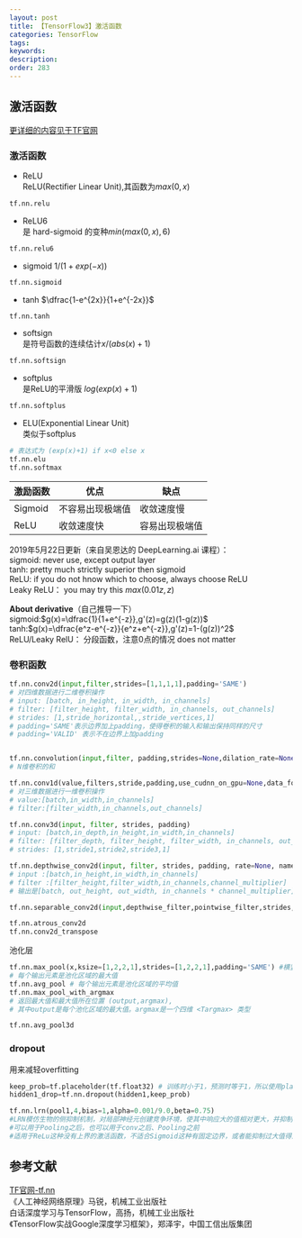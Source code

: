 ```yaml
---
layout: post
title: 【TensorFlow3】激活函数
categories: TensorFlow
tags: 
keywords:
description:
order: 283
---
```


## 激活函数
[更详细的内容见于TF官网](https://www.tensorflow.org/api_docs/python/tf/nn)  

### 激活函数
- ReLU  
ReLU(Rectifier Linear Unit),其函数为$max(0,x)$  
```py
tf.nn.relu
```
- ReLU6  
是 hard-sigmoid 的变种$min(max(0,x),6)$  
```py
tf.nn.relu6
```
- sigmoid
$1/(1+exp(-x))$
```py
tf.nn.sigmoid
```
- tanh
$\dfrac{1-e^{2x}}{1+e^{-2x}}$
```py
tf.nn.tanh
```
- softsign  
是符号函数的连续估计$x/(abs(x)+1)$  
```py
tf.nn.softsign
```
- softplus  
是ReLU的平滑版 $log(exp(x)+1)$
```py
tf.nn.softplus
```
- ELU(Exponential Linear Unit)  
类似于softplus  
```py
# 表达式为 (exp(x)+1) if x<0 else x
tf.nn.elu
tf.nn.softmax
```


|激励函数|优点|缺点|
|--|--|--|
|Sigmoid|不容易出现极端值|收敛速度慢
|ReLU|收敛速度快|容易出现极端值|


2019年5月22日更新（来自吴恩达的 DeepLearning.ai 课程）：  
sigmoid: never use, except output layer  
tanh: pretty much strictly superior then sigmoid  
ReLU: if you do not hnow which to choose, always choose ReLU  
Leaky ReLU： you may try this $max(0.01z,z)$

**About derivative**（自己推导一下）  
sigmoid:$g(x)=\dfrac{1}{1+e^{-z}},g'(z)=g(z)(1-g(z))$  
tanh:$g(x)=\dfrac{e^z-e^{-z}}{e^z+e^{-z}},g'(z)=1-(g(z))^2$  
ReLU/Leaky RelU： 分段函数，注意0点的情况 does not matter

### 卷积函数

```py
tf.nn.conv2d(input,filter,strides=[1,1,1,1],padding='SAME')
# 对四维数据进行二维卷积操作
# input: [batch, in_height, in_width, in_channels]
# filter: [filter_height, filter_width, in_channels, out_channels]
# strides: [1,stride_horizontal,,stride_vertices,1]
# padding='SAME'表示边界加上padding，使得卷积的输入和输出保持同样的尺寸
# padding='VALID' 表示不在边界上加padding


tf.nn.convolution(input,filter, padding,strides=None,dilation_rate=None,name=None,data_format=None)
# N维卷积的和

tf.nn.conv1d(value,filters,stride,padding,use_cudnn_on_gpu=None,data_format=None,name=None)
# 对三维数据进行一维卷积操作
# value:[batch,in_width,in_channels]
# filter:[filter_width,in_channels,out_channels]

tf.nn.conv3d(input, filter, strides, padding)
# input: [batch,in_depth,in_height,in_width,in_channels]
# filter: [filter_depth, filter_height, filter_width, in_channels, out_channels]
# strides: [1,stride1,stride2,stride3,1]

tf.nn.depthwise_conv2d(input, filter, strides, padding, rate=None, name=None, data_format=None)
# input :[batch,in_height,in_width,in_channels]
# filter :[filter_height,filter_width,in_channels,channel_multiplier]
# 输出是[batch, out_height, out_width, in_channels * channel_multiplier]

tf.nn.separable_conv2d(input,depthwise_filter,pointwise_filter,strides,padding,rat,name,data_format)

tf.nn.atrous_conv2d
tf.nn.conv2d_transpose
```

池化层
```py
tf.nn.max_pool(x,ksize=[1,2,2,1],strides=[1,2,2,1],padding='SAME') #横竖步长为2，
# 每个输出元素是池化区域的最大值
tf.nn.avg_pool # 每个输出元素是池化区域的平均值
tf.nn.max_pool_with_argmax
# 返回最大值和最大值所在位置 (output,argmax),
# 其中output是每个池化区域的最大值。argmax是一个四维 <Targmax> 类型

tf.nn.avg_pool3d

```

### dropout
用来减轻overfitting
```py
keep_prob=tf.placeholder(tf.float32) # 训练时小于1，预测时等于1，所以使用placeholder
hidden1_drop=tf.nn.dropout(hidden1,keep_prob)
```



```py
tf.nn.lrn(pool1,4,bias=1,alpha=0.001/9.0,beta=0.75)
#LRN模仿生物的侧抑制机制，对局部神经元创建竞争环境，使其中响应大的值相对更大，并抑制其它反馈小的神经元。从而增强泛化能力
#可以用于Pooling之后，也可以用于conv之后、Pooling之前
#适用于ReLu这种没有上界的激活函数，不适合Sigmoid这种有固定边界，或者能抑制过大值得激活函数
```


## 参考文献
[TF官网-tf.nn](https://www.tensorflow.org/api_docs/python/tf/nn)  
《人工神经网络原理》马锐，机械工业出版社  
白话深度学习与TensorFlow，高扬，机械工业出版社  
《TensorFlow实战Google深度学习框架》，郑泽宇，中国工信出版集团  
